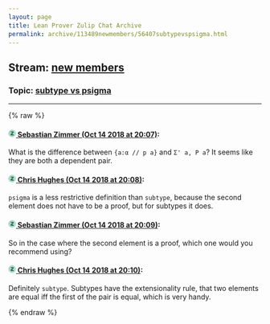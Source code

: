 ```yaml
---
layout: page
title: Lean Prover Zulip Chat Archive 
permalink: archive/113489newmembers/56407subtypevspsigma.html
---
```


## Stream: [new members](index.html)
### Topic: [subtype vs psigma](56407subtypevspsigma.html)

---


{% raw %}
#### [![Click to go to Zulip](../../assets/img/zulip2.png) Sebastian Zimmer (Oct 14 2018 at 20:07)](https://leanprover.zulipchat.com/#narrow/stream/113489-new%20members/topic/subtype%20vs%20psigma/near/135787450):
What is the difference between `{a:α // p a}` and `Σ' a, P a`?
It seems like they are both a dependent pair.

#### [![Click to go to Zulip](../../assets/img/zulip2.png) Chris Hughes (Oct 14 2018 at 20:08)](https://leanprover.zulipchat.com/#narrow/stream/113489-new%20members/topic/subtype%20vs%20psigma/near/135787505):
`psigma` is a less restrictive definition than `subtype`, because the second element does not have to be a proof, but for subtypes it does.

#### [![Click to go to Zulip](../../assets/img/zulip2.png) Sebastian Zimmer (Oct 14 2018 at 20:09)](https://leanprover.zulipchat.com/#narrow/stream/113489-new%20members/topic/subtype%20vs%20psigma/near/135787529):
So in the case where the second element is a proof, which one would you recommend using?

#### [![Click to go to Zulip](../../assets/img/zulip2.png) Chris Hughes (Oct 14 2018 at 20:10)](https://leanprover.zulipchat.com/#narrow/stream/113489-new%20members/topic/subtype%20vs%20psigma/near/135787578):
Definitely `subtype`. Subtypes have the extensionality rule, that two elements are equal iff the first of the pair is equal, which is very handy.


{% endraw %}
